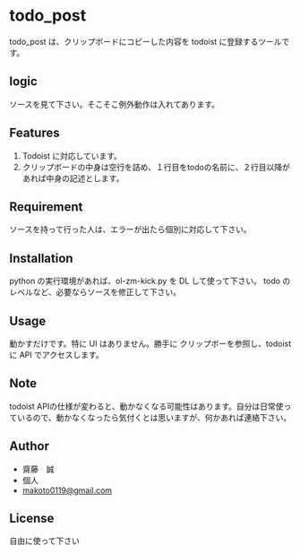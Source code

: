 # todo_post
todo_post は、クリップボードにコピーした内容を todoist に登録するツールです。

## logic
ソースを見て下さい。そこそこ例外動作は入れてあります。

## Features
1. Todoist に対応しています。
2. クリップボードの中身は空行を詰め、１行目をtodoの名前に、２行目以降があれば中身の記述とします。

## Requirement
ソースを持って行った人は、エラーが出たら個別に対応して下さい。

## Installation
python の実行環境があれば、ol-zm-kick.py を DL して使って下さい。
todo のレベルなど、必要ならソースを修正して下さい。

## Usage
動かすだけです。特に UI はありません。勝手に クリップボーを参照し、todoist に API でアクセスします。

## Note
todoist APIの仕様が変わると、動かなくなる可能性はあります。自分は日常使っているので、動かなくなったら気付くとは思いますが、何かあれば連絡下さい。

## Author
* 齋藤　誠
* 個人
* makoto0119@gmail.com

## License
自由に使って下さい
